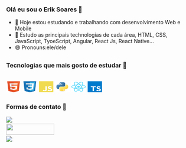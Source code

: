 ### Olá eu sou o Erik Soares 👋

- 🔭 Hoje estou estudando e trabalhando com desenvolvimento Web e Mobile
- 📖 Estudo as principais technologias de cada área, HTML, CSS, JavaScript, TyoeScript, Angular, React Js, React Native...
- 😄 Pronouns:ele/dele
 
 ##
 
 ### Tecnologias que mais gosto de estudar 🌱
 
 
  <div style="display: inline_block"><br>
  <img align="center" alt="Erik-HTML" height="30" width="40" src="https://raw.githubusercontent.com/devicons/devicon/master/icons/html5/html5-original.svg">
  <img align="center" alt="Erik-CSS" height="30" width="40" src="https://raw.githubusercontent.com/devicons/devicon/master/icons/css3/css3-original.svg">
  <img align="center" alt="Erik-Js" height="30" width="40" src="https://raw.githubusercontent.com/devicons/devicon/master/icons/javascript/javascript-plain.svg">
  <img align="center" alt="Erik-Python" height="30" width="40" src="https://raw.githubusercontent.com/devicons/devicon/master/icons/python/python-original.svg">
  <img align="center" alt="Erik-React" height="30" width="40" src="https://raw.githubusercontent.com/devicons/devicon/master/icons/react/react-original.svg">
  <img align="center" alt="Erik-Ts" height="30" width="40" src="https://raw.githubusercontent.com/devicons/devicon/master/icons/typescript/typescript-plain.svg">
</div>


##

### Formas de contato 👋

<div> 
  <a href="https://instagram.com/eerik_soares" target="_blank">
  <img src="https://img.shields.io/badge/-Instagram-%23E4405F?style=for-the-badge&logo=instagram&logoColor=white" target="_blank" width = "130px"></a> 
  <br>
  <a href = "mailto:eriksoares1678@gmail.com">
  <img src="https://img.shields.io/badge/-Gmail-%23333?style=for-the-badge&logo=gmail&logoColor=white" target="_blank" width = "130px" height = "30px"></a>
  <br>
  <a href="https://www.linkedin.com/in/erik-soares16" target="_blank">
  <img src="https://img.shields.io/badge/-LinkedIn-%230077B5?style=for-the-badge&logo=linkedin&logoColor=white" target="_blank" width = "130px"></a> 
 
 
</div>
